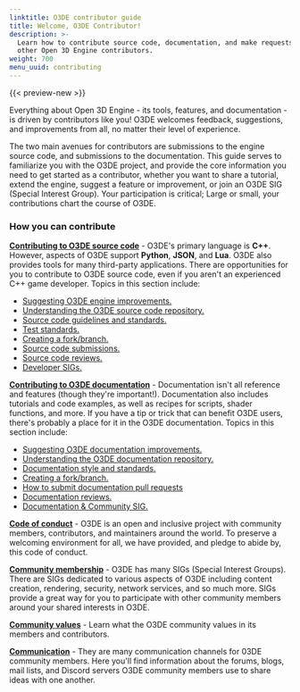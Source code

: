 ```yaml
---
linktitle: O3DE contributor guide
title: Welcome, O3DE Contributor!
description: >-
  Learn how to contribute source code, documentation, and make requests for improvements from
  other Open 3D Engine contributors.
weight: 700
menu_uuid: contributing
---
```


{{< preview-new >}}

Everything about Open 3D Engine - its tools, features, and documentation - is driven by contributors like you! O3DE welcomes feedback, suggestions, and improvements from all, no matter their level of experience.

The two main avenues for contributors are submissions to the engine source code, and submissions to the documentation. This guide serves to familiarize you with the O3DE project, and provide the core information you need to get started as a contributor, whether you want to share a tutorial, extend the engine, suggest a feature or improvement, or join an O3DE SIG (Special Interest Group). Your participation is critical; Large or small, your contributions chart the course of O3DE.

### How you can contribute ###

[**Contributing to O3DE source code**](./to-code/_index.md) - O3DE's primary language is **C++**. However, aspects of O3DE support **Python**, **JSON**, and **Lua**. O3DE also provides tools for many third-party applications. There are opportunities for you to contribute to O3DE source code, even if you aren't an experienced C++ game developer. Topics in this section include: <!-- The topics below are place-holders. The final list should map to engine source contribution topics provided by engineers. -->

* [Suggesting O3DE engine improvements.](./_index.md)
* [Understanding the O3DE source code repository.](./_index.md)
* [Source code guidelines and standards.](./_index.md)
* [Test standards.](./_index.md)
* [Creating a fork/branch.](./_index.md)
* [Source code submissions.](./_index.md)
* [Source code reviews.](./_index.md)
* [Developer SIGs.](./_index.md)

[**Contributing to O3DE documentation**](./to-docs/_index.md) - Documentation isn't all reference and features (though they're important!). Documentation also includes tutorials and code examples, as well as recipes for scripts, shader functions, and more. If you have a tip or trick that can benefit O3DE users, there's probably a place for it in the O3DE documentation. Topics in this section include: <!-- The topics below are place-holders. The final list should map to documentation source contribution topics. Number of topics and titles may change. -->

* [Suggesting O3DE documentation improvements.](./_index.md)
* [Understanding the O3DE documentation repository.](./_index.md)
* [Documentation style and standards.](./_index.md)
* [Creating a fork/branch.](./_index.md)
* [How to submit documentation pull requests](./_index.md)
* [Documentation reviews.](./_index.md)
* [Documentation & Community SIG.](./_index.md)

[**Code of conduct**](./code-of-conduct.md) - O3DE is an open and inclusive project with community members, contributors, and maintainers around the world. To preserve a welcoming environment for all, we have provided, and pledge to abide by, this code of conduct.

[**Community membership**](./community-membership.md) - O3DE has many SIGs (Special Interest Groups). There are SIGs dedicated to various aspects of O3DE including content creation, rendering, security, network services, and so much more. SIGs provide a great way for you to participate with other community members around your shared interests in O3DE. <!-- Uncertain what this topic will contain -->

[**Community values**](./community-values.md) - Learn what the O3DE community values in its members and contributors. <!-- Uncertain what this topic will contain -->

[**Communication**](./communication.md) - They are many communication channels for 03DE community members. Here you'll find information about the forums, blogs, mail lists, and Discord servers O3DE community members use to share ideas with one another.
